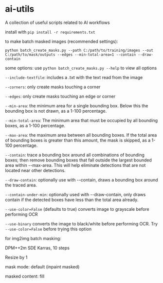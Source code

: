 # ai-utils
A collection of useful scripts related to AI workflows

install with `pip install -r requirements.txt`

to make batch masked images (recommended settings):
```
python batch_create_masks.py --path C:/path/to/training/images --out C:/path/to/mask/outputs --edges --min-total-area=1 --contain --draw-contain
```

some options: use `python batch_create_masks.py --help` to view all options


`--include-textfile`: includes a .txt with the text read from the image

`--corners`: only create masks touching a corner

`--edges`: only create masks touching an edge or corner

`--min-area`: the minimum area for a single bounding box. Below this the bounding box is not drawn, as a 1-100 percentage.

`--min-total-area`: The minimum area that must be occupied by all bounding boxes, as a 1-100 percentage.

`--max-area`: the maximum area between all bounding boxes. If the total area of bounding boxes is greater than this amount, the mask is skipped, as a 1-100 percentage.

`--contain`: trace a bounding box around all combinations of bounding boxes; then remove bounding boxes that fall outside the largest bounded area within --max-area. This will help eliminate detections that are not located near other detections.

`--draw-contain`: optionally use with --contain, draws a bounding box around the traced area.

`--contain-under-min`: optionally used with --draw-contain, only draws contain if the detected boxes have less than the total area already.

`--use-color=False` (defaults to true) converts image to grayscale before performing OCR

`--use-binary` converts the image to black/white before performing OCR. Try `--use-color=False` before trying this option

for img2img batch masking:

DPM++2m SDE Karras, 10 steps

Resize by 1

mask mode: default (inpaint masked)

masked content: fill